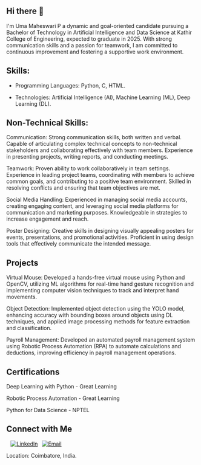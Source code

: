 ## Hi there 👋
 I'm Uma Maheswari P
a dynamic and goal-oriented candidate pursuing a Bachelor of Technology in Artificial Intelligence and Data Science at Kathir College of Engineering, 
expected to graduate in 2025. With strong communication skills and a passion for teamwork, 
I am committed to continuous improvement and fostering a supportive work environment.

## Skills:
 - Programming Languages: 
Python, C, HTML.

- Technologies:
Artificial Intelligence (AI), Machine Learning (ML), Deep Learning (DL).

## Non-Technical Skills:
Communication: Strong communication skills, both written and verbal. Capable of articulating complex technical concepts to non-technical stakeholders and collaborating effectively with team members. Experience in presenting projects, writing reports, and conducting meetings.

Teamwork: Proven ability to work collaboratively in team settings. Experience in leading project teams, coordinating with members to achieve common goals, and contributing to a positive team environment. Skilled in resolving conflicts and ensuring that team objectives are met.

Social Media Handling: Experienced in managing social media accounts, creating engaging content, and leveraging social media platforms for communication and marketing purposes. Knowledgeable in strategies to increase engagement and reach.

Poster Designing: Creative skills in designing visually appealing posters for events, presentations, and promotional activities. Proficient in using design tools  that effectively communicate the intended message.

## Projects
Virtual Mouse: Developed a hands-free virtual mouse using Python and OpenCV, utilizing ML algorithms for real-time hand gesture recognition and implementing computer vision techniques to track and interpret hand movements.

Object Detection: Implemented object detection using the YOLO model, enhancing accuracy with bounding boxes around objects using DL techniques, and applied image processing methods for feature extraction and classification.

Payroll Management: Developed an automated payroll management system using Robotic Process Automation (RPA) to automate calculations and deductions, improving efficiency in payroll management operations.

## Certifications
Deep Learning with Python - Great Learning

Robotic Process Automation - Great Learning

Python for Data Science - NPTEL

## Connect with Me
<div style="display: flex; align-items: center; margin-left: 3mm;">
    <a href="https://www.linkedin.com/in/uma-maheswari-1530b8256/">
        <img src="https://img.shields.io/badge/-LinkedIn-0077B5?logo=linkedin&logoColor=white" alt="LinkedIn"/>
    </a>
    <a href="uma200427@gmail.com" style="margin-left: 3mm;">
        <img src="https://img.shields.io/badge/-Email-D14836?logo=gmail&logoColor=white" alt="Email"/>
    </a>
</div>

Location: Coimbatore, India.










<!--
**Uma20042007/Uma20042007** is a ✨ _special_ ✨ repository because its `README.md` (this file) appears on your GitHub profile.

Here are some ideas to get you started:

- 🔭 I’m currently working on ...
- 🌱 I’m currently learning ...
- 👯 I’m looking to collaborate on ...
- 🤔 I’m looking for help with ...
- 💬 Ask me about ...
- 📫 How to reach me: ...
- 😄 Pronouns: ...
- ⚡ Fun fact: ...
-->
